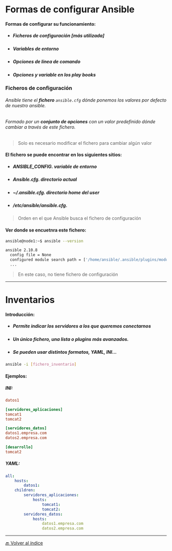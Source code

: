 # Formas de configurar Ansible
#### Formas de configurar su funcionamiento:
- ##### Ficheros de configuración [más utilizada]
- ##### Variables de entorno
- ##### Opciones de línea de comando
- ##### Opciones y variable en los play books

### Ficheros de configuración 
###### Ansible tiene el **fichero** `ansible.cfg` dónde ponemos los valores por defecto de nuestro ansible.
###### Formado por un **conjunto de opciones** con un valor predefinido dónde cambiar a través de este fichero.

> Solo es necesario modificar el fichero para cambiar algún valor

#### El fichero se puede encontrar en los siguientes sitios:
- ##### **ANSIBLE_CONFIG**. variable de entorno
- ##### **Ansible.cfg**. directorio actual
- ##### **~/.ansible.cfg**. directorio home del user
- ##### **/etc/ansible/ansible.cfg**.

> Orden en el que Ansible busca el fichero de configuración

#### Ver donde se encuetnra este fichero:
```bash
ansible@node1:~$ ansible --version

ansible 2.10.8
  config file = None
  configured module search path = ['/home/ansible/.ansible/plugins/modules', '/usr/share/ansible/plugins/modules']
  ...
```

> En este caso, no tiene fichero de configuración

---
# Inventarios
#### Introducción:
- ##### Permite indicar los servidores a los que queremos conectarnos
- ##### Un único fichero, una lista o plugins más avanzados.
- ##### Se pueden usar distintos formatos, YAML, INI...
```bash
ansible -i [fichero_inventario]
```

#### Ejemplos:
##### INI:
```INI
datos1 

[servidores_aplicaciones] 
tomcat1 
tomcat2 

[servidores_datos] 
datos1.empresa.com 
datos2.empresa.com 

[desarrollo]
tomcat2
```
##### YAML:
```YAML
all: 
	hosts: 
		datos1: 
	children: 
		servidores_aplicaciones: 
			hosts: 
				tomcat1: 
				tomcat2: 
		servidores_datos: 
			hosts: 
				datos1.empresa.com 
				datos2.empresa.com
```

---

[🔙 Volver al índice](00%20Índice.md)
